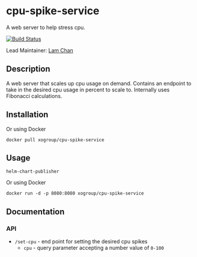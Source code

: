 # cpu-spike-service
A web server to help stress cpu.

[![Build Status](https://travis-ci.org/xogroup/cpu-spike-service.svg?branch=master)](https://travis-ci.org/xogroup/cpu-spike-service)

Lead Maintainer: [Lam Chan](https://github.com/lamchakchan)

## Description
A web server that scales up cpu usage on demand.  Contains an endpoint to take in the desired cpu usage in percent to scale to.  Internally uses Fibonacci calculations.

## Installation

Or using Docker
```
docker pull xogroup/cpu-spike-service
```

## Usage

```
helm-chart-publisher
```

Or using Docker
```
docker run -d -p 8080:8080 xogroup/cpu-spike-service
```

## Documentation

### API

* `/set-cpu` - end point for setting the desired cpu spikes
  * `cpu` - query parameter accepting a number value of `0-100`

